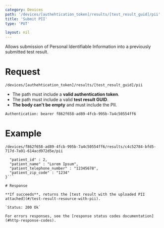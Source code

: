 ```yaml
---
category: Devices
path: '/devices/[authehtication_token]/results/[test_result_guid]/pii'
title: 'Submit PII'
type: 'PUT'

layout: nil
---
```


Allows submission of Personal Identifiable Information into a previously submitted test result.

# Request

`/devices/[authehtication_token]/results/[test_result_guid]/pii`

* The path must include a **valid authentication token**.
* The path must include a valid **test result GUID**.
* **The body can't be empty** and must include the PII.

`Authentication: bearer f862f658-ad89-4fcb-995b-7a4c50554ff6`

# Example

```/devices/f862f658-ad89-4fcb-995b-7a4c50554ff6/results/c4c52784-bfd5-717d-7a91-614acd972d5e/pii```

```{
  "patient_id" : 2,
  "patient_name" : "Lorem Ipsum",
  "patient_telephone_number" : "12345678",
  "patient_zip_code" : "1234"
}```

# Response

**If succeeds**, returns the [test result with the uploaded PII attached](#/test-result-resource-with-pii).

`Status: 200 Ok`

For errors responses, see the [response status codes documentation](#http-response-codes).
